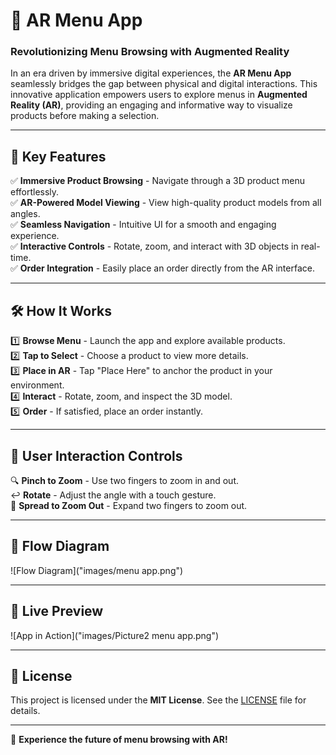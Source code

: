 # 📱 AR Menu App

###  Revolutionizing Menu Browsing with Augmented Reality

In an era driven by immersive digital experiences, the **AR Menu App** seamlessly bridges the gap between physical and digital interactions. This innovative application empowers users to explore menus in **Augmented Reality (AR)**, providing an engaging and informative way to visualize products before making a selection.

---

## 🌟 Key Features

✅ **Immersive Product Browsing** - Navigate through a 3D product menu effortlessly.  
✅ **AR-Powered Model Viewing** - View high-quality product models from all angles.  
✅ **Seamless Navigation** - Intuitive UI for a smooth and engaging experience.  
✅ **Interactive Controls** - Rotate, zoom, and interact with 3D objects in real-time.  
✅ **Order Integration** - Easily place an order directly from the AR interface.  

---

## 🛠 How It Works

1️⃣ **Browse Menu** - Launch the app and explore available products.  
2️⃣ **Tap to Select** - Choose a product to view more details.  
3️⃣ **Place in AR** - Tap "Place Here" to anchor the product in your environment.  
4️⃣ **Interact** - Rotate, zoom, and inspect the 3D model.  
5️⃣ **Order** - If satisfied, place an order instantly.  

---

## 🔁 User Interaction Controls

🔍 **Pinch to Zoom** - Use two fingers to zoom in and out.  
↩️ **Rotate** - Adjust the angle with a touch gesture.  
🔄 **Spread to Zoom Out** - Expand two fingers to zoom out.  

---

## 📌 Flow Diagram

![Flow Diagram]("images/menu app.png") 

---

## 📸 Live Preview

![App in Action]("images/Picture2 menu app.png") 

---


## 📜 License

This project is licensed under the **MIT License**. See the [LICENSE](#) file for details.

---


🚀 **Experience the future of menu browsing with AR!**

